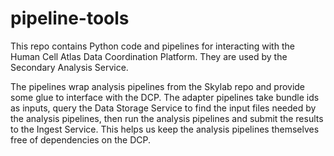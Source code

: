 # pipeline-tools

This repo contains Python code and pipelines for interacting with the Human Cell Atlas Data Coordination Platform. They are used by the Secondary Analysis Service.

The pipelines wrap analysis pipelines from the Skylab repo and provide some glue to interface with the DCP. The adapter pipelines take bundle ids as inputs, query the Data Storage Service to find the input files needed by the analysis pipelines, then run the analysis pipelines and submit the results to the Ingest Service. This helps us keep the analysis pipelines themselves free of dependencies on the DCP.
